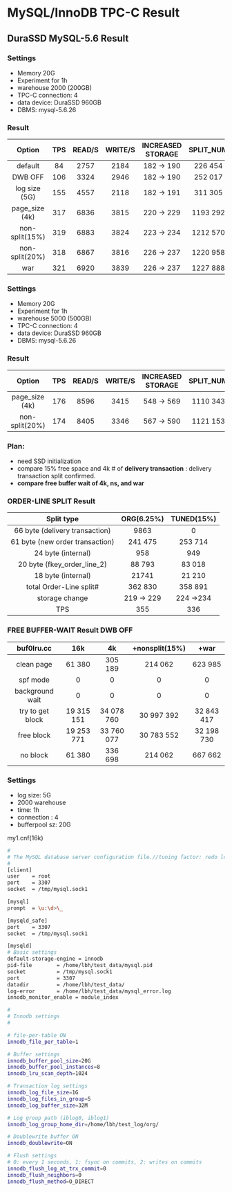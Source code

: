 # MySQL/InnoDB TPC-C Result

##  DuraSSD MySQL-5.6  Result

### Settings

- Memory 20G
- Experiment for 1h
- warehouse 2000 (200GB)
- TPC-C connection: 4
- data device: DuraSSD 960GB
- DBMS: mysql-5.6.26

### Result

| Option   |  TPS | READ/S | WRITE/S  | INCREASED STORAGE | SPLIT_NUM |
|:-----------:|:-----------:|:-----------:|:-----------:|:-----------:|:-----------:|
|default| 84 | 2757  | 2184 | 182 -> 190 | 226 454 |
|DWB OFF| 106 | 3324  | 2946 | 182 -> 190 | 252 017 |
| log size (5G) | 155 | 4557  | 2118 | 182 -> 191 | 311 305 |
|page_size (4k)| 317 | 6836 | 3815 |  220 -> 229 | 1193 292 |
|non-split(15%)| 319 | 6883  | 3824 | 223 -> 234 |  1212 570 |
|non-split(20%)| 318 | 6867  | 3816 | 226 -> 237 | 1220 958 |
|war | 321 | 6920 |3839 | 226 -> 237| 1227 888|

### Settings

- Memory 20G
- Experiment for 1h
- warehouse 5000 (500GB)
- TPC-C connection: 4
- data device: DuraSSD 960GB
- DBMS: mysql-5.6.26

### Result

| Option   |  TPS | READ/S | WRITE/S  | INCREASED STORAGE | SPLIT_NUM |
|:-----------:|:-----------:|:-----------:|:-----------:|:-----------:|:-----------:|
|page_size (4k)| 176 | 8596 | 3415 |  548 -> 569 | 1110 343 |
|non-split(20%)| 174 | 8405 | 3346 | 567 -> 590 | 1121 153 |

### Plan:
- need SSD initialization
- compare 15% free space and 4k # of **delivery transaction** : delivery transaction split confirmed.  
- **compare free buffer wait of 4k, ns, and war**

### ORDER-LINE SPLIT Result

| Split type   |  **ORG(6.25%)** | **TUNED(15%)** |
|:----------:|:-------------:|:-------------:|
|66 byte (delivery transaction)| 9863 | 0 | 
|61 byte (new order transaction)| 241 475 | 253 714  | 
|24 byte (internal)| 958 |  949 | 
|20 byte (fkey_order_line_2)| 88 793 | 83 018  | 
|18 byte (internal)| 21741 |  21 210 | 
|total Order-Line split#| 362 830 | 358 891|
|storage change | 219 -> 229 |224 ->234 |
|TPS | 355 | 336 |

### FREE BUFFER-WAIT Result DWB OFF
|buf0lru.cc|16k | 4k  |+nonsplit(15%) |+war |
|:----------:|:-------------:|:-------------:|:-------------:|:-------------:|
|clean page|61 380|305 189|214 062|623 985| 
|spf mode|0|0 |0|0|
|background wait|0|0|0|0|
|try to get block|19 315 151|34 078 760|30 997 392|32 843 417|
|free block|19 253 771|33 760 077|30 783 552|32 198 730|
|no block|61 380|336 698|214 062|667 662|

### Settings
- log size: 5G
- 2000 warehouse
- time: 1h
- connection : 4
- bufferpool sz: 20G

my1.cnf(16k)
```bash
#
# The MySQL database server configuration file.//tuning factor: redo log file size
#
[client]
user    = root
port    = 3307
socket  = /tmp/mysql.sock1

[mysql]
prompt  = \u:\d>\_

[mysqld_safe]
port    = 3307
socket  = /tmp/mysql.sock1

[mysqld]
# Basic settings
default-storage-engine = innodb
pid-file        = /home/lbh/test_data/mysql.pid
socket          = /tmp/mysql.sock1
port            = 3307
datadir         = /home/lbh/test_data/
log-error       = /home/lbh/test_data/mysql_error.log
innodb_monitor_enable = module_index

#
# Innodb settings
#

# file-per-table ON
innodb_file_per_table=1

# Buffer settings
innodb_buffer_pool_size=20G
innodb_buffer_pool_instances=8
innodb_lru_scan_depth=1024

# Transaction log settings
innodb_log_file_size=1G
innodb_log_files_in_group=5
innodb_log_buffer_size=32M

# Log group path (iblog0, iblog1)
innodb_log_group_home_dir=/home/lbh/test_log/org/

# Doublewrite buffer ON
innodb_doublewrite=ON

# Flush settings
# 0: every 1 seconds, 1: fsync on commits, 2: writes on commits
innodb_flush_log_at_trx_commit=0
innodb_flush_neighbors=0
innodb_flush_method=O_DIRECT

```


